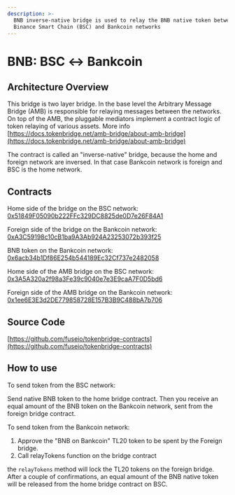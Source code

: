 ```yaml
---
description: >-
  BNB inverse-native bridge is used to relay the BNB native token between
  Binance Smart Chain (BSC) and Bankcoin networks
---
```


# BNB: BSC ↔ Bankcoin

## Architecture Overview <a id="architecture-overview"></a>

This bridge is two layer bridge. In the base level the Arbitrary Message Bridge \(AMB\) is responsible for relaying messages between the networks. On top of the AMB, the pluggable mediators implement a contract logic of token relaying of various assets. More info [https://docs.tokenbridge.net/amb-bridge/about-amb-bridge](https://docs.tokenbridge.net/amb-bridge/about-amb-bridge)​‌

The contract is called an "inverse-native" bridge, because the home and foreign network are inversed. In that case Bankcoin network is foreign and BSC is the home network.‌

## Contracts <a id="contracts"></a>

Home side of the bridge on the BSC network: [0x51849F05090b222FFc329DC8825de0D7e26F84A1](https://bscscan.com/address/0x51849F05090b222FFc329DC8825de0D7e26F84A1)​‌

Foreign side of the bridge on the Bankcoin network: [0xA3C59198c10cB1ba9A3Ab924A23253072b393f25](https://scan.bankcoin.io/address/0xA3C59198c10cB1ba9A3Ab924A23253072b393f25)​‌

BNB token on the Bankcoin network: [0x6acb34b1Df86E254b544189Ec32Cf737e2482058](https://scan.bankcoin.io/address/0x6acb34b1Df86E254b544189Ec32Cf737e2482058/transactions)​‌

Home side of the AMB bridge on the BSC network: [0x3A5A320a2f98a3Fe39c9040e7e3E9caA7F0D5bd6](https://bscscan.com/address/0x3A5A320a2f98a3Fe39c9040e7e3E9caA7F0D5bd6)​‌

Foreign side of the AMB bridge on the Bankcoin network: [0x1ee6E3E3d2DE779858728E157B3B9C488bA7b706](https://scan.bankcoin.io/address/0x1ee6E3E3d2DE779858728E157B3B9C488bA7b706)​‌

## Source Code <a id="source-code"></a>

‌​[https://github.com/fuseio/tokenbridge-contracts](https://github.com/fuseio/tokenbridge-contracts)​‌

## How to use <a id="how-to-use"></a>

To send token from the BSC network:‌

Send native BNB token to the home bridge contract. Then you receive an equal amount of the BNB token on the Bankcoin network, sent from the foreign bridge contract.‌

To send token from the Bankcoin network:‌

1. Approve the "BNB on Bankcoin" TL20 token to be spent by the Foreign bridge.
2. Call relayTokens function on the bridge contract

the `relayTokens` method will lock the TL20 tokens on the foreign bridge. After a couple of confirmations, an equal amount of the BNB native token will be released from the home bridge contract on BSC.

#### ​ <a id="undefined"></a>

[  
](https://app.gitbook.com/@fuse-1/s/fuse-dev-docs/~/drafts/-MdkekktVnuRGEokLu71/bridges/bridges/eth-fuse-erc20-bridge/@merged)

